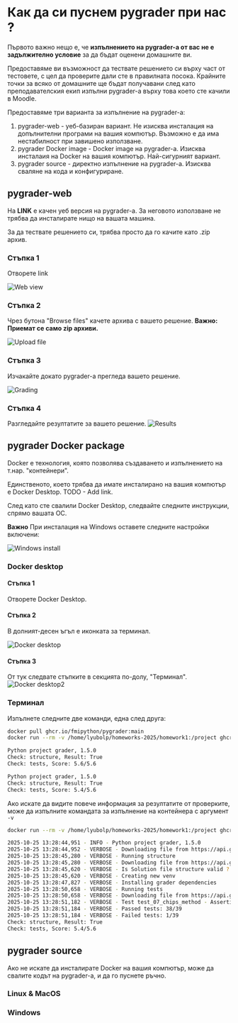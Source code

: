 # Как да си пуснем pygrader при нас ?

Първото важно нещо е, че **изпълнението на pygrader-а от вас не е задължително условие** за да бъдат оценени домашните ви.

Предоставяме ви възможност да тествате решението си върху част от тестовете, с цел да проверите дали сте в правилната посока.
Крайните точки за всяко от домашните ще бъдат получавани след като преподавателския екип изпълни pygrader-а върху това което сте качили в Moodle. 

Предоставяме три варианта за изпълнение на pygrader-а:

1. pygrader-web - уеб-базиран вариант. Не изисква инсталация на допълнителни програми на вашия компютър. Възможно е да има нестабилност при завишено използване.
2. pygrader Docker image - Docker image на pygrader-а. Изисква инсталаия на Docker на вашия компютър. Най-сигурният вариант.
3. pygrader source - директно изпълнение на pygrader-а. Изисква сваляне на кода и конфигуриране. 

## pygrader-web

На **LINK** е качен уеб версия на pygrader-а. За неговото използване не трябва да инсталирате нищо на вашата машина.

За да тествате решението си, трябва просто да го качите като .zip архив.

### Стъпка 1

Отворете link

![Web view](assets/web-1.png)

### Стъпка 2

Чрез бутона "Browse files" качете архива с вашето решение.
**Важно: Приемат се само zip архиви.**

![Upload file](assets/web-2.png)

### Стъпка 3

Изчакайте докато pygrader-а прегледа вашето решение.

![Grading](assets/web-3.png)


### Стъпка 4

Разгледайте резултатите за вашето решение.
![Results](assets/web-4.png)


## pygrader Docker package

Docker е технология, която позволява създаването и изпълнението на т.нар. "контейнери".

Единственото, което трябва да имате инсталирано на вашия компютър е Docker Desktop.
TODO - Add link.

След като сте свалили Docker Desktop, следвайте следните инструкции, спрямо вашата ОС.

**Важно** При инсталация на Windows оставете следните настройки включени:

![Windows install](assets/desktop-0.png)

### Docker desktop

#### Стъпка 1

Отворете Docker Desktop.

#### Стъпка 2

В долният-десен ъгъл е иконката за терминал.

![Docker desktop](assets/desktop-1.png)

#### Стъпка 3

От тук следвате стъпките в секцията по-долу, "Терминал".
![Docker desktop2](assets/desktop-2.png)

### Терминал

Изпълнете следните две команди, една след друга:

```bash
docker pull ghcr.io/fmipython/pygrader:main
docker run --rm -v /home/lyubolp/homeworks-2025/homework1:/project ghcr.io/fmipython/pygrader:main
```

```bash
Python project grader, 1.5.0
Check: structure, Result: True
Check: tests, Score: 5.6/5.6
```

```bash
Python project grader, 1.5.0
Check: structure, Result: True
Check: tests, Score: 5.4/5.6
```

Ако искате да видите повече информация за резултатите от проверките, може да изпълните командата за изпълнение на контейнера с аргумент `-v`

```bash
docker run --rm -v /home/lyubolp/homeworks-2025/homework1:/project ghcr.io/fmipython/pygrader:main -v
```

```bash
2025-10-25 13:28:44,951 - INFO - Python project grader, 1.5.0
2025-10-25 13:28:44,952 - VERBOSE - Downloading file from https://api.github.com/repos/fmipython/homeworks-2025/contents/homework1/pygrader_config_public.json
2025-10-25 13:28:45,280 - VERBOSE - Running structure
2025-10-25 13:28:45,280 - VERBOSE - Downloading file from https://api.github.com/repos/fmipython/homeworks-2025/contents/homework1/pygrader_structure.json
2025-10-25 13:28:45,620 - VERBOSE - Is Solution file structure valid ? True
2025-10-25 13:28:45,620 - VERBOSE - Creating new venv
2025-10-25 13:28:47,827 - VERBOSE - Installing grader dependencies
2025-10-25 13:28:50,658 - VERBOSE - Running tests
2025-10-25 13:28:50,658 - VERBOSE - Downloading file from https://api.github.com/repos/fmipython/homeworks-2025/contents/homework1/tests_public.py
2025-10-25 13:28:51,182 - VERBOSE - Test test_07_chips_method - AssertionError: Lists differ: ... failed
2025-10-25 13:28:51,184 - VERBOSE - Passed tests: 38/39
2025-10-25 13:28:51,184 - VERBOSE - Failed tests: 1/39
Check: structure, Result: True
Check: tests, Score: 5.4/5.6
```


## pygrader source

Ако не искате да инсталирате Docker на вашия компютър, може да свалите кодът на pygrader-а, и да го пуснете ръчно.

### Linux & MacOS

### Windows

